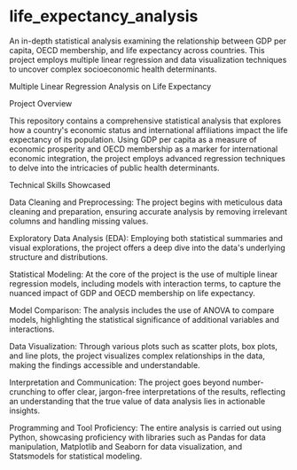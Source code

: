 # life_expectancy_analysis
An in-depth statistical analysis examining the relationship between GDP per capita, OECD membership, and life expectancy across countries. This project employs multiple linear regression and data visualization techniques to uncover complex socioeconomic health determinants.

Multiple Linear Regression Analysis on Life Expectancy

Project Overview

This repository contains a comprehensive statistical analysis that explores how a country's economic status and international affiliations impact the life expectancy of its population. Using GDP per capita as a measure of economic prosperity and OECD membership as a marker for international economic integration, the project employs advanced regression techniques to delve into the intricacies of public health determinants.

Technical Skills Showcased

Data Cleaning and Preprocessing: The project begins with meticulous data cleaning and preparation, ensuring accurate analysis by removing irrelevant columns and handling missing values.

Exploratory Data Analysis (EDA): Employing both statistical summaries and visual explorations, the project offers a deep dive into the data's underlying structure and distributions.

Statistical Modeling: At the core of the project is the use of multiple linear regression models, including models with interaction terms, to capture the nuanced impact of GDP and OECD membership on life expectancy.

Model Comparison: The analysis includes the use of ANOVA to compare models, highlighting the statistical significance of additional variables and interactions.

Data Visualization: Through various plots such as scatter plots, box plots, and line plots, the project visualizes complex relationships in the data, making the findings accessible and understandable.

Interpretation and Communication: The project goes beyond number-crunching to offer clear, jargon-free interpretations of the results, reflecting an understanding that the true value of data analysis lies in actionable insights.

Programming and Tool Proficiency: The entire analysis is carried out using Python, showcasing proficiency with libraries such as Pandas for data manipulation, Matplotlib and Seaborn for data visualization, and Statsmodels for statistical modeling.
